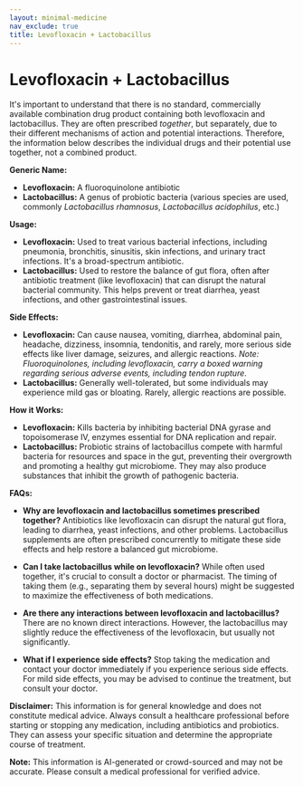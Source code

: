```yaml
---
layout: minimal-medicine
nav_exclude: true
title: Levofloxacin + Lactobacillus
---
```


# Levofloxacin + Lactobacillus

It's important to understand that there is no standard, commercially available combination drug product containing both levofloxacin and lactobacillus.  They are often prescribed *together*, but separately, due to their different mechanisms of action and potential interactions.  Therefore, the information below describes the individual drugs and their potential use together, not a combined product.


**Generic Name:**

* **Levofloxacin:**  A fluoroquinolone antibiotic
* **Lactobacillus:**  A genus of probiotic bacteria (various species are used, commonly *Lactobacillus rhamnosus*, *Lactobacillus acidophilus*, etc.)


**Usage:**

* **Levofloxacin:** Used to treat various bacterial infections, including pneumonia, bronchitis, sinusitis, skin infections, and urinary tract infections.  It's a broad-spectrum antibiotic.
* **Lactobacillus:** Used to restore the balance of gut flora, often after antibiotic treatment (like levofloxacin) that can disrupt the natural bacterial community. This helps prevent or treat diarrhea, yeast infections, and other gastrointestinal issues.


**Side Effects:**

* **Levofloxacin:**  Can cause nausea, vomiting, diarrhea, abdominal pain, headache, dizziness, insomnia, tendonitis, and rarely, more serious side effects like liver damage, seizures, and allergic reactions.  *Note: Fluoroquinolones, including levofloxacin, carry a boxed warning regarding serious adverse events, including tendon rupture*.
* **Lactobacillus:** Generally well-tolerated, but some individuals may experience mild gas or bloating.  Rarely, allergic reactions are possible.


**How it Works:**

* **Levofloxacin:** Kills bacteria by inhibiting bacterial DNA gyrase and topoisomerase IV, enzymes essential for DNA replication and repair.
* **Lactobacillus:** Probiotic strains of lactobacillus compete with harmful bacteria for resources and space in the gut, preventing their overgrowth and promoting a healthy gut microbiome.  They may also produce substances that inhibit the growth of pathogenic bacteria.


**FAQs:**

* **Why are levofloxacin and lactobacillus sometimes prescribed together?**  Antibiotics like levofloxacin can disrupt the natural gut flora, leading to diarrhea, yeast infections, and other problems.  Lactobacillus supplements are often prescribed concurrently to mitigate these side effects and help restore a balanced gut microbiome.

* **Can I take lactobacillus while on levofloxacin?**  While often used together,  it's crucial to consult a doctor or pharmacist. The timing of taking them (e.g., separating them by several hours) might be suggested to maximize the effectiveness of both medications.

* **Are there any interactions between levofloxacin and lactobacillus?** There are no known direct interactions. However, the lactobacillus may slightly reduce the effectiveness of the levofloxacin, but usually not significantly.

* **What if I experience side effects?**  Stop taking the medication and contact your doctor immediately if you experience serious side effects.  For mild side effects, you may be advised to continue the treatment, but consult your doctor.

**Disclaimer:** This information is for general knowledge and does not constitute medical advice.  Always consult a healthcare professional before starting or stopping any medication, including antibiotics and probiotics. They can assess your specific situation and determine the appropriate course of treatment.


**Note:** This information is AI-generated or crowd-sourced and may not be accurate. Please consult a medical professional for verified advice.